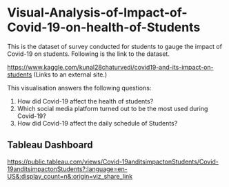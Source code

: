 # Visual-Analysis-of-Impact-of-Covid-19-on-health-of-Students
This is the dataset of survey conducted for students to gauge the impact of Covid-19 on students. Following is the link to the dataset.

https://www.kaggle.com/kunal28chaturvedi/covid19-and-its-impact-on-students (Links to an external site.)

This visualisation answers the following questions:

1) How did Covid-19 affect the health of students?
2) Which social media platform turned out to be the most used during Covid-19?
3) How did Covid-19 affect the daily schedule of Students?


## Tableau Dashboard
https://public.tableau.com/views/Covid-19anditsimpactonStudents/Covid-19anditsimpactonStudents?:language=en-US&:display_count=n&:origin=viz_share_link
